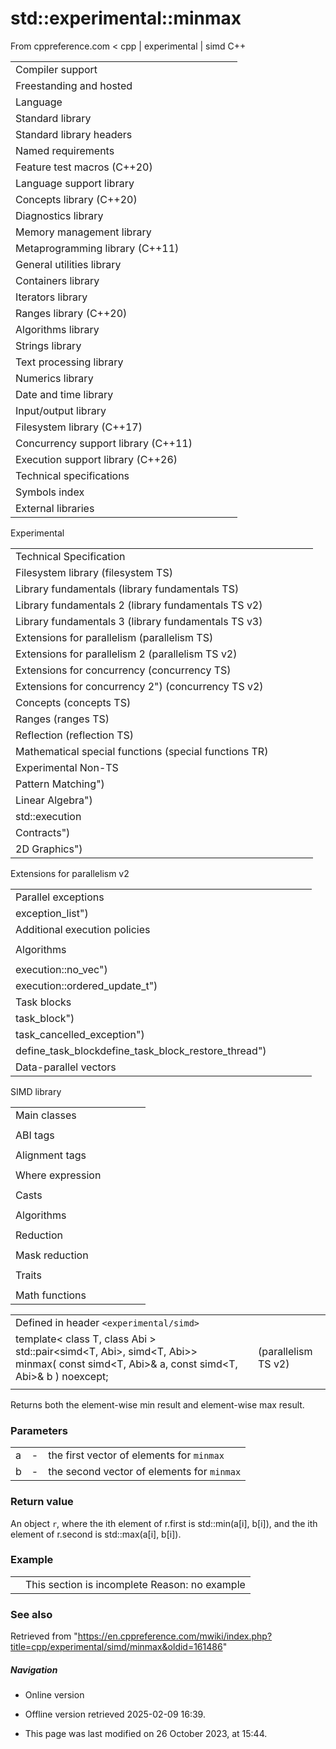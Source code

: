# std::experimental::minmax

From cppreference.com
< cpp‎ | experimental‎ | simd
C++

|  |  |  |  |  |
| --- | --- | --- | --- | --- |
| Compiler support | | | | |
| Freestanding and hosted | | | | |
| Language | | | | |
| Standard library | | | | |
| Standard library headers | | | | |
| Named requirements | | | | |
| Feature test macros (C++20) | | | | |
| Language support library | | | | |
| Concepts library (C++20) | | | | |
| Diagnostics library | | | | |
| Memory management library | | | | |
| Metaprogramming library (C++11) | | | | |
| General utilities library | | | | |
| Containers library | | | | |
| Iterators library | | | | |
| Ranges library (C++20) | | | | |
| Algorithms library | | | | |
| Strings library | | | | |
| Text processing library | | | | |
| Numerics library | | | | |
| Date and time library | | | | |
| Input/output library | | | | |
| Filesystem library (C++17) | | | | |
| Concurrency support library (C++11) | | | | |
| Execution support library (C++26) | | | | |
| Technical specifications | | | | |
| Symbols index | | | | |
| External libraries | | | | |

Experimental

|  |  |  |  |  |
| --- | --- | --- | --- | --- |
| Technical Specification | | | | |
| Filesystem library (filesystem TS) | | | | |
| Library fundamentals (library fundamentals TS) | | | | |
| Library fundamentals 2 (library fundamentals TS v2) | | | | |
| Library fundamentals 3 (library fundamentals TS v3) | | | | |
| Extensions for parallelism (parallelism TS) | | | | |
| Extensions for parallelism 2 (parallelism TS v2) | | | | |
| Extensions for concurrency (concurrency TS) | | | | |
| Extensions for concurrency 2") (concurrency TS v2) | | | | |
| Concepts (concepts TS) | | | | |
| Ranges (ranges TS) | | | | |
| Reflection (reflection TS) | | | | |
| Mathematical special functions (special functions TR) | | | | |
| Experimental Non-TS | | | | |
| Pattern Matching") | | | | |
| Linear Algebra") | | | | |
| std::execution | | | | |
| Contracts") | | | | |
| 2D Graphics") | | | | |

Extensions for parallelism v2

|  |  |  |  |  |
| --- | --- | --- | --- | --- |
| Parallel exceptions | | | | |
| exception_list") | | | | |
| Additional execution policies | | | | |
| |  |  |  |  |  | | --- | --- | --- | --- | --- | | execution::vector_policy") | | | | | | |  |  |  |  |  | | --- | --- | --- | --- | --- | | execution::unsequenced_policy") | | | | | |
| Algorithms | | | | |
| |  |  |  |  |  | | --- | --- | --- | --- | --- | | induction") | | | | | | reductionreduction_plusreduction_minusreduction_multiplies") | | | | | |  | | | | | | |  |  |  |  |  | | --- | --- | --- | --- | --- | | reduction_bit_andreduction_bit_orreduction_bit_xorreduction_minreduction_max") | | | | | |  | | | | | | |  |  |  |  |  | | --- | --- | --- | --- | --- | | for_loopfor_loop_stridedfor_loop_nfor_loop_n_strided") | | | | | |  | | | | | |  | | | | | |
| execution::no_vec") | | | | |
| execution::ordered_update_t") | | | | |
| Task blocks | | | | |
| task_block") | | | | |
| task_cancelled_exception") | | | | |
| define_task_blockdefine_task_block_restore_thread") | | | | |
| Data-parallel vectors | | | | |

SIMD library

|  |  |  |  |  |
| --- | --- | --- | --- | --- |
| Main classes | | | | |
| |  |  |  |  |  | | --- | --- | --- | --- | --- | | simd | | | | | | |  |  |  |  |  | | --- | --- | --- | --- | --- | | simd_mask | | | | | |
| ABI tags | | | | |
| |  |  |  |  |  | | --- | --- | --- | --- | --- | | simd_abi::scalar | | | | | | simd_abi::fixed_size | | | | | | |  |  |  |  |  | | --- | --- | --- | --- | --- | | simd_abi::native | | | | | | simd_abi::compatible | | | | | | |  |  |  |  |  | | --- | --- | --- | --- | --- | | simd_abi::max_fixed_size | | | | | | simd_abi::deduce | | | | | |
| Alignment tags | | | | |
| |  |  |  |  |  | | --- | --- | --- | --- | --- | | element_aligned_tagelement_aligned | | | | | | |  |  |  |  |  | | --- | --- | --- | --- | --- | | vector_aligned_tagvector_aligned | | | | | | |  |  |  |  |  | | --- | --- | --- | --- | --- | | overaligned_tagoveraligned | | | | | |
| Where expression | | | | |
| |  |  |  |  |  | | --- | --- | --- | --- | --- | | where | | | | | | |  |  |  |  |  | | --- | --- | --- | --- | --- | | where_expression | | | | | | |  |  |  |  |  | | --- | --- | --- | --- | --- | | const_where_expression | | | | | |
| Casts | | | | |
| |  |  |  |  |  | | --- | --- | --- | --- | --- | | simd_caststatic_simd_cast | | | | | |  | | | | | | |  |  |  |  |  | | --- | --- | --- | --- | --- | | to_fixed_sizeto_compatibleto_native | | | | | | |  |  |  |  |  | | --- | --- | --- | --- | --- | | splitsplit_by | | | | | | concat | | | | | |
| Algorithms | | | | |
| |  |  |  |  |  | | --- | --- | --- | --- | --- | | min | | | | | | max | | | | | | |  |  |  |  |  | | --- | --- | --- | --- | --- | | ****minmax**** | | | | | | clamp | | | | | |
| Reduction | | | | |
| |  |  |  |  |  | | --- | --- | --- | --- | --- | | reducehminhmax | | | | | |
| Mask reduction | | | | |
| |  |  |  |  |  | | --- | --- | --- | --- | --- | | all_ofany_ofnone_ofsome_of | | | | | | |  |  |  |  |  | | --- | --- | --- | --- | --- | | popcount | | | | | | find_first_setfind_last_set | | | | | |  | | | | | |
| Traits | | | | |
| |  |  |  |  |  | | --- | --- | --- | --- | --- | | is_simdis_simd_mask | | | | | | is_abi_tag | | | | | | is_simd_flag_type | | | | | | |  |  |  |  |  | | --- | --- | --- | --- | --- | | simd_size | | | | | | memory_alignment | | | | | | rebind_simdresize_simd | | | | | |
| Math functions | | | | |

|  |  |  |
| --- | --- | --- |
| Defined in header `<experimental/simd>` |  |  |
| template< class T, class Abi >  std::pair<simd<T, Abi>, simd<T, Abi>> minmax( const simd<T, Abi>& a, const simd<T, Abi>& b ) noexcept; |  | (parallelism TS v2) |
|  |  |  |

Returns both the element-wise min result and element-wise max result.

### Parameters

|  |  |  |
| --- | --- | --- |
| a | - | the first vector of elements for `minmax` |
| b | - | the second vector of elements for `minmax` |

### Return value

An object `r`, where the ith element of r.first is std::min(a[i], b[i]), and the ith element of r.second is std::max(a[i], b[i]).

### Example

|  |  |
| --- | --- |
|  | This section is incomplete Reason: no example |

### See also

Retrieved from "<https://en.cppreference.com/mwiki/index.php?title=cpp/experimental/simd/minmax&oldid=161486>"

##### Navigation

- Online version
- Offline version retrieved 2025-02-09 16:39.

- This page was last modified on 26 October 2023, at 15:44.